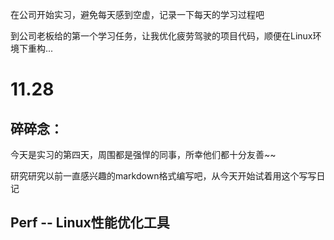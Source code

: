 在公司开始实习，避免每天感到空虚，记录一下每天的学习过程吧

到公司老板给的第一个学习任务，让我优化疲劳驾驶的项目代码，顺便在Linux环境下重构...



# 11.28

## 碎碎念：

今天是实习的第四天，周围都是强悍的同事，所幸他们都十分友善~~

研究研究以前一直感兴趣的markdown格式编写吧，从今天开始试着用这个写写日记



## Perf -- Linux性能优化工具



